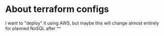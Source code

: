 # About terraform configs

I want to "deploy" it using AWS, but maybe this will change almost entirely for planned NoSQL after ^^

